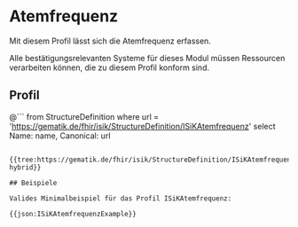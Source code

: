 # Atemfrequenz
Mit diesem Profil lässt sich die Atemfrequenz erfassen.

Alle bestätigungsrelevanten Systeme für dieses Modul müssen Ressourcen verarbeiten können, die zu diesem Profil konform sind.

## Profil

@```
from StructureDefinition where url = 'https://gematik.de/fhir/isik/StructureDefinition/ISiKAtemfrequenz' select Name: name, Canonical: url
```

{{tree:https://gematik.de/fhir/isik/StructureDefinition/ISiKAtemfrequenz, hybrid}}

## Beispiele

Valides Minimalbeispiel für das Profil ISiKAtemfrequenz:

{{json:ISiKAtemfrequenzExample}}